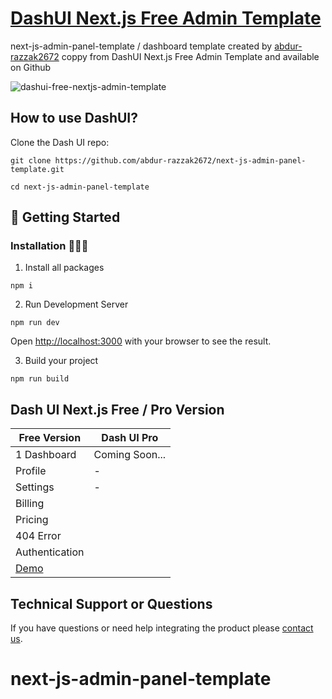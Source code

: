 # [DashUI Next.js Free Admin Template](https://next-js-admin-panel-template-8762kiavu.vercel.app/)
 next-js-admin-panel-template / dashboard  template created by [abdur-razzak2672](https://github.com/abdur-razzak2672) coppy from DashUI Next.js Free Admin Template and available on Github

![dashui-free-nextjs-admin-template](https://user-images.githubusercontent.com/68774600/231716707-3da30d19-b826-4692-b03a-fed41376d250.jpg)

 
## How to use DashUI?

Clone the Dash UI repo:
```
git clone https://github.com/abdur-razzak2672/next-js-admin-panel-template.git
```
```
cd next-js-admin-panel-template
```

##  🚀 Getting Started 

### Installation 👨🏻‍💻

1. Install all packages

```
npm i
```

2. Run Development Server

```
npm run dev
```
Open [http://localhost:3000](http://localhost:3000) with your browser to see the result.


3. Build your project

```
npm run build
```

## Dash UI Next.js Free / Pro Version

| Free Version        | Dash UI Pro
|---------------------|-------------------------------------------- |
| 1 Dashboard      | Coming Soon...                                |
| Profile      | -                                           |
| Settings | -                                     |
| Billing |
| Pricing |
| 404 Error |
| Authentication |
| [Demo](https://next-js-admin-panel-template-8762kiavu.vercel.app/) |

## Technical Support or Questions
If you have questions or need help integrating the product please [contact us](razzak172758@gmail.com).

# next-js-admin-panel-template
